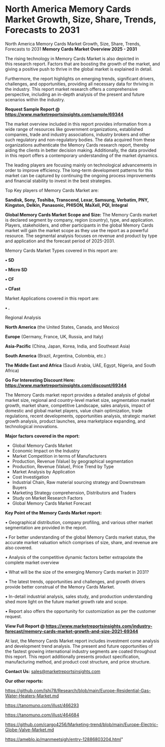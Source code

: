 # North America Memory Cards Market Growth, Size, Share, Trends, Forecasts to 2031
North America Memory Cards Market Growth, Size, Share, Trends, Forecasts to 2031
<Strong> Memory Cards Market Overview 2025 - 2031</strong>

The rising technology in Memory Cards Market is also depicted in this research report. Factors that are boosting the growth of the market, and giving a positive push to thrive in the global market is explained in detail.

Furthermore, the report highlights on emerging trends, significant drivers, challenges, and opportunities, providing all necessary data for thriving in the industry. This report market research offers a comprehensive perspective, including an in-depth analysis of the present and future scenarios within the industry.

<strong>Request Sample Report @ <a href=https://www.marketreportsinsights.com/sample/69344>https://www.marketreportsinsights.com/sample/69344</a></strong>

The market overview included in this report provides information from a wide range of resources like government organizations, established companies, trade and industry associations, industry brokers and other such regulatory and non-regulatory bodies. The data acquired from these organizations authenticate the Memory Cards research report, thereby aiding the clients in better decision making. Additionally, the data provided in this report offers a contemporary understanding of the market dynamics.

The leading players are focusing mainly on technological advancements in order to improve efficiency. The long-term development patterns for this market can be captured by continuing the ongoing process improvements and financial stability to invest in the best strategies.

Top Key players of Memory Cards Market are:

<strong>Sandisk, Sony, Toshiba, Transcend, Lexar, Samsung, Verbatim, PNY, Kingston, Delkin, Panasonic, PHISON, MaXell, PQI, Integral</strong>

<strong><b>Global Memory Cards Market Scope and Size:</b></strong>
The Memory Cards market is declared segment by company, region (country), type, and application. Players, stakeholders, and other participants in the global Memory Cards market will gain the market scope as they use the report as a powerful resource. The segmental analysis focuses on revenue and product by type and application and the forecast period of 2025-2031.

Memory Cards Market Types covered in this report are:

<strong>• SD

• Micro SD

• CF

• CFast</strong>

Market Applications covered in this report are:

<strong>• .</strong> 

Regional Analysis

<strong>North America</strong> (the United States, Canada, and Mexico)

<strong>Europe</strong> (Germany, France, UK, Russia, and Italy)

<strong>Asia-Pacific</strong> (China, Japan, Korea, India, and Southeast Asia)

<strong>South America</strong> (Brazil, Argentina, Colombia, etc.)

<strong>The Middle East and Africa</strong> (Saudi Arabia, UAE, Egypt, Nigeria, and South Africa)

<strong>Go For Interesting Discount Here: <a href=https://www.marketreportsinsights.com/discount/69344>https://www.marketreportsinsights.com/discount/69344</a></strong>

The Memory Cards market report provides a detailed analysis of global market size, regional and country-level market size, segmentation market growth, market share, competitive Landscape, sales analysis, impact of domestic and global market players, value chain optimization, trade regulations, recent developments, opportunities analysis, strategic market growth analysis, product launches, area marketplace expanding, and technological innovations.

<strong><b>Major factors covered in the report:</b></strong>
<ul>
  <li>Global Memory Cards Market </li>
  <li>Economic Impact on the Industry</li>
  <li>Market Competition in terms of Manufacturers</li>
  <li>Production, Revenue (Value) by geographical segmentation</li>
  <li>Production, Revenue (Value), Price Trend by Type</li>
  <li>Market Analysis by Application</li>
  <li>Cost Investigation</li>
  <li>Industrial Chain, Raw material sourcing strategy and Downstream Buyers</li>
  <li>Marketing Strategy comprehension, Distributors and Traders</li>
  <li>Study on Market Research Factors</li>
  <li>Global Memory Cards Market Forecast</li>
</ul>

<strong><b>Key Point of the Memory Cards Market report:</b></strong>

• Geographical distribution, company profiling, and various other market segmentation are provided in the report.

• For better understanding of the global Memory Cards market status, the accurate market valuation which comprises of size, share, and revenue are also covered.

• Analysis of the competitive dynamic factors better extrapolate the complete market overview

• What will be the size of the emerging Memory Cards market in 2031?

• The latest trends, opportunities and challenges, and growth drivers provide better construal of the Memory Cards Market.

• In-detail industrial analysis, sales study, and production understanding shed more light on the future market growth rate and scope.

• Report also offers the opportunity for customization as per the customer request.

<strong><b>View Full Report @ <a href=https://www.marketreportsinsights.com/industry-forecast/memory-cards-market-growth-and-size-2021-69344>https://www.marketreportsinsights.com/industry-forecast/memory-cards-market-growth-and-size-2021-69344</a></b></strong>


At last, the Memory Cards Market report includes investment come analysis and development trend analysis. The present and future opportunities of the fastest growing international industry segments are coated throughout this report. This report additionally presents product specification, manufacturing method, and product cost structure, and price structure.

<strong>Contact Us:</strong>
sales@marketreportsinsights.com

<strong>Our other reports:</strong>

<a href=https://github.com/Ishi78/Research/blob/main/Europe-Residential-Gas-Water-Heaters-Market.md>https://github.com/Ishi78/Research/blob/main/Europe-Residential-Gas-Water-Heaters-Market.md</a>

<a href=https://tanomuno.com/illust/466293>https://tanomuno.com/illust/466293</a>

<a href=https://tanomuno.com/illust/464684>https://tanomuno.com/illust/464684</a>

<a href=https://github.com/cargo4256/Marketing-trend/blob/main/Europe-Electric-Globe-Valve-Market.md>https://github.com/cargo4256/Marketing-trend/blob/main/Europe-Electric-Globe-Valve-Market.md</a>

<a href=https://ameblo.jp/manmeetsigh/entry-12886803204.html>https://ameblo.jp/manmeetsigh/entry-12886803204.html</a>"
